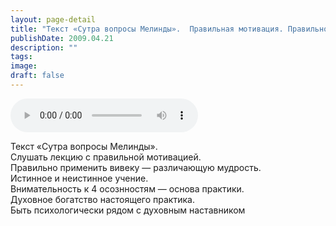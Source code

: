 ```yaml
---
layout: page-detail
title: "Текст «Сутра вопросы Мелинды».  Правильная мотивация. Правильно применять вивеку"
publishDate: 2009.04.21
description: ""
tags:
image:
draft: false
---
```


<audio title="2009.04.21 - Текст «Сутра вопросы Мелинды».  Правильная мотивация. Правильно применять вивеку.mp3" src="https://filer-api.advayta.org/v1.0/public/files/73236" controls=""></audio>

 Текст «Сутра вопросы Мелинды».   
 Слушать лекцию с правильной мотивацией.  
 Правильно применить вивеку — различающую мудрость.  
 Истинное и неистинное учение.   
 Внимательность к 4 осознностям — основа практики.  
 Духовное богатство настоящего практика.  
 Быть психологически рядом с духовным наставником   

  
